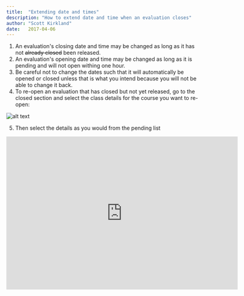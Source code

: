 ```yaml
---
title:  "Extending date and times"
description: "How to extend date and time when an evaluation closes"
author: "Scott Kirkland"
date:   2017-04-06
---
```


1. An evaluation's closing date and time may be changed as long as it has not ~~already closed~~ been released.
2. An evaluation's opening date and time may be changed as long as it is pending and will not open withing one hour.
3. Be careful not to change the dates such that it will automatically be opened or closed unless that is what you intend because you will not be able to change it back.
4. To re-open an evaluation that has closed but not yet released, go to the closed section and select the class details for the course you want to re-open:

![alt text](https://content.screencast.com/users/jsylvestre/folders/Snagit/media/65c7a376-b9f3-4f55-8291-acd421a20dca/06.04.2018-13.35.png "Closed Evals")

5. Then select the details as you would from the pending list

<iframe id="kaltura_player" src="https://cdnapisec.kaltura.com/p/1770401/sp/177040100/embedIframeJs/uiconf_id/29032722/partner_id/1770401?iframeembed=true&playerId=kaltura_player&entry_id=1_td7se0gq&flashvars[localizationCode]=en&amp;flashvars[leadWithHTML5]=true&amp;flashvars[sideBarContainer.plugin]=true&amp;flashvars[sideBarContainer.position]=left&amp;flashvars[sideBarContainer.clickToClose]=true&amp;flashvars[chapters.plugin]=true&amp;flashvars[chapters.layout]=vertical&amp;flashvars[chapters.thumbnailRotator]=false&amp;flashvars[streamSelector.plugin]=true&amp;flashvars[EmbedPlayer.SpinnerTarget]=videoHolder&amp;flashvars[dualScreen.plugin]=true&amp;flashvars[Kaltura.addCrossoriginToIframe]=true&amp;&wid=1_hsuxhhuy" width="608" height="402" allowfullscreen webkitallowfullscreen mozAllowFullScreen allow="autoplay *; fullscreen *; encrypted-media *" sandbox="allow-forms allow-same-origin allow-scripts allow-top-navigation allow-pointer-lock allow-popups allow-modals allow-orientation-lock allow-popups-to-escape-sandbox allow-presentation allow-top-navigation-by-user-activation" frameborder="0" title="Kaltura Player"></iframe>
